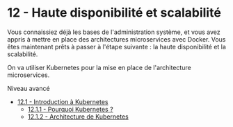 # 12 - Haute disponibilité et scalabilité

Vous connaissiez déjà les bases de l'administration système, et vous avez appris à mettre en place des architectures microservices avec Docker. Vous êtes maintenant prêts à passer à l'étape suivante : la haute disponibilité et la scalabilité.

On va utiliser Kubernetes pour la mise en place de l'architecture microservices.

Niveau avancé

+ [12.1 - Introduction à Kubernetes](k8s.md#121-introduction-à-kubernetes)
    - [12.1.1 - Pourquoi Kubernetes ?](k8s.md#1211-pourquoi-kubernetes-?)
    - [12.1.2 - Architecture de Kubernetes](k8s.md#1212-architecture-de-kubernetes)